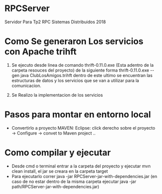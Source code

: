 # RPCServer
Servidor Para Tp2 RPC Sistemas Distribuidos 2018


# Como Se generaron Los servicios con Apache trihft

1) Se ejecuto desde linea de comando thrift-0.11.0.exe (Esta adentro de la carpeta resouces del proyecto) de la siguiente forma
thrift-0.11.0.exe --gen java ClubLosAmigos.trihft dentro de este ultimo se encuentran las estructuras de datos y los servicios que se van a utilizar para la comunicacion.

2) Se Realizo la implementacion de los servicios

# Pasos para montar en entorno local

- Convertirlo a proyecto MAVEN:
    Eclipse: click derecho sobre el proyecto -> Configure -> convet to Maven project ..
    
# Como compilar y ejecutar

- Desde cmd o terminal entrar a la carpeta del proyecto y ejecutar mvn clean install,  el jar se creara en la carpeta target
- Para ejecutarlo correr java -jar RPCServer-jar-with-dependencies.jar (en caso de no estar dentro de la misma carpeta ejecutar java -jar path/RPCServer-jar-with-dependencies.jar)
